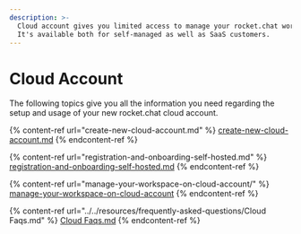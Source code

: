 ```yaml
---
description: >-
  Cloud account gives you limited access to manage your rocket.chat workspace.
  It's available both for self-managed as well as SaaS customers.
---
```


# Cloud Account

The following topics give you all the information you need regarding the setup and usage of your new rocket.chat cloud account.

{% content-ref url="create-new-cloud-account.md" %}
[create-new-cloud-account.md](create-new-cloud-account.md)
{% endcontent-ref %}

{% content-ref url="registration-and-onboarding-self-hosted.md" %}
[registration-and-onboarding-self-hosted.md](registration-and-onboarding-self-hosted.md)
{% endcontent-ref %}

{% content-ref url="manage-your-workspace-on-cloud-account/" %}
[manage-your-workspace-on-cloud-account](manage-your-workspace-on-cloud-account/)
{% endcontent-ref %}

{% content-ref url="../../resources/frequently-asked-questions/Cloud Faqs.md" %}
[Cloud Faqs.md](<../../resources/frequently-asked-questions/Cloud Faqs.md>)
{% endcontent-ref %}
